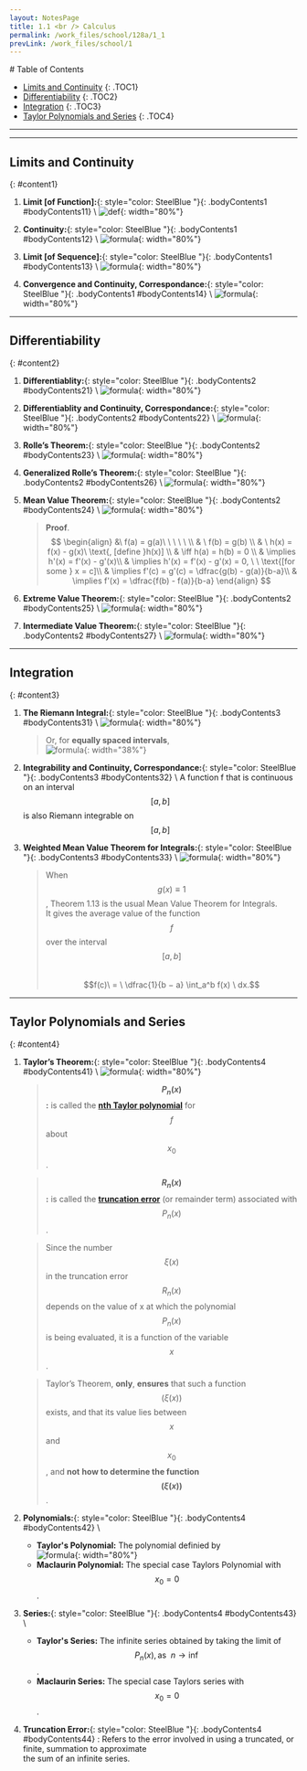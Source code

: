```yaml
---
layout: NotesPage
title: 1.1 <br /> Calculus
permalink: /work_files/school/128a/1_1
prevLink: /work_files/school/1
---
```


<div markdown="1" class = "TOC">
# Table of Contents

  * [Limits and Continuity](#content1)
  {: .TOC1}
  * [Differentiability](#content2)
  {: .TOC2}
  * [Integration](#content3)
  {: .TOC3}
  * [Taylor Polynomials and Series](#content4)
  {: .TOC4}
</div>

***
***

## Limits and Continuity
{: #content1}

1. **Limit [of Function]:**{: style="color: SteelBlue  "}{: .bodyContents1 #bodyContents11} \\
    ![def](/main_files/128a/1/1.1/1.png){: width="80%"}

2. **Continuity:**{: style="color: SteelBlue  "}{: .bodyContents1 #bodyContents12} \\
    ![formula](/main_files/128a/1/1.1/2.png){: width="80%"}

3. **Limit [of Sequence]:**{: style="color: SteelBlue  "}{: .bodyContents1 #bodyContents13} \\
    ![formula](/main_files/128a/1/1.1/3.png){: width="80%"}

4. **Convergence and Continuity, Correspondance:**{: style="color: SteelBlue  "}{: .bodyContents1 #bodyContents14} \\
    ![formula](/main_files/128a/1/1.1/4.png){: width="80%"}

***

## Differentiability
{: #content2}

1. **Differentiablity:**{: style="color: SteelBlue  "}{: .bodyContents2 #bodyContents21} \\
    ![formula](/main_files/128a/1/1.1/5.png){: width="80%"}

2. **Differentiablity and Continuity, Correspondance:**{: style="color: SteelBlue  "}{: .bodyContents2 #bodyContents22} \\
    ![formula](/main_files/128a/1/1.1/6.png){: width="80%"}

3. **Rolle’s Theorem:**{: style="color: SteelBlue  "}{: .bodyContents2 #bodyContents23} \\
    ![formula](/main_files/128a/1/1.1/7.png){: width="80%"}

6. **Generalized Rolle’s Theorem:**{: style="color: SteelBlue  "}{: .bodyContents2 #bodyContents26} \\
    ![formula](/main_files/128a/1/1.1/10.png){: width="80%"}

4. **Mean Value Theorem:**{: style="color: SteelBlue  "}{: .bodyContents2 #bodyContents24} \\
    ![formula](/main_files/128a/1/1.1/8.png){: width="80%"}  
    > **Proof**.  
    $$
    \begin{align}
    &\ f(a) = g(a)\  \ \ \  \  \\
    & \ f(b) = g(b) \\
    & \ h(x) = f(x) - g(x)\  \text{,   [define }h(x)] \\
    & \iff h(a) = h(b) = 0 \\
    & \implies  h'(x) = f'(x) - g'(x)\\
    & \implies  h'(x) = f'(x) - g'(x) = 0, \ \ \text{[for some } x = c]\\
    & \implies  f'(c) = g'(c) = \dfrac{g(b) - g(a)}{b-a}\\
    & \implies  f'(x) = \dfrac{f(b) - f(a)}{b-a}
    \end{align}
    $$

5. **Extreme Value Theorem:**{: style="color: SteelBlue  "}{: .bodyContents2 #bodyContents25} \\
    ![formula](/main_files/128a/1/1.1/9.png){: width="80%"}

7. **Intermediate Value Theorem:**{: style="color: SteelBlue  "}{: .bodyContents2 #bodyContents27} \\
    ![formula](/main_files/128a/1/1.1/11.png){: width="80%"}

***

## Integration
{: #content3}

1. **The Riemann Integral:**{: style="color: SteelBlue  "}{: .bodyContents3 #bodyContents31} \\
    ![formula](/main_files/128a/1/1.1/12.png){: width="80%"}  
    > Or, for **equally spaced intervals**,  
    ![formula](/main_files/128a/1/1.1/13.png){: width="38%"}

2. **Integrability and Continuity, Correspondance:**{: style="color: SteelBlue  "}{: .bodyContents3 #bodyContents32} \\
    A function f that is continuous on an interval $$[a, b]$$ is also Riemann integrable on
    $$[a, b]$$

3. **Weighted Mean Value Theorem for Integrals:**{: style="color: SteelBlue  "}{: .bodyContents3 #bodyContents33} \\
    ![formula](/main_files/128a/1/1.1/14.png){: width="80%"}  
    > When $$g(x) ≡ 1$$, Theorem 1.13 is the usual Mean Value Theorem for Integrals.  
    > It gives
    the average value of the function $$f$$ over the interval $$[a, b]$$  
    > $$f(c)\  = \   \dfrac{1}{b − a} \int_a^b f(x) \  dx.$$

***

## Taylor Polynomials and Series
{: #content4}

1. **Taylor’s Theorem:**{: style="color: SteelBlue  "}{: .bodyContents4 #bodyContents41} \\
    ![formula](/main_files/128a/1/1.1/taylors.png){: width="80%"}  
    > **$$P_n(x)$$:** is called the [**nth Taylor polynomial**](#bodyContents42) for $$f$$ about $$x_0$$.  

    > **$$R_n(x)$$:** is called the [**truncation error**](#bodyContents44) (or remainder term) associated with $$P_n(x)$$. 

    > Since the number $$ξ(x)$$ in the truncation error $$R_n(x)$$ depends on the value of x at which the polynomial $$P_n(x)$$ is being evaluated, it is a function of the variable $$x$$.  

    > Taylor’s Theorem, __only__, **ensures** that such a function $$(ξ(x))$$ exists, and that its value lies between $$x$$ and $$x_0$$, and __not__ **how to determine the function $$(ξ(x))$$**.

2. **Polynomials:**{: style="color: SteelBlue  "}{: .bodyContents4 #bodyContents42} \\
    * **Taylor's Polynomial:** The polynomial definied by  
    ![formula](/main_files/128a/1/1.1/16.png){: width="80%"}  
    * **Maclaurin Polynomial:** The special case Taylors Polynomial with $$x_0 = 0$$.  

3. **Series:**{: style="color: SteelBlue  "}{: .bodyContents4 #bodyContents43} \\
    * **Taylor's Series:** The infinite series obtained by taking the limit of $$P_n(x),\text{as }\ n \rightarrow \inf$$.
    * **Maclaurin Series:** The special case Taylors series with $$x_0 = 0$$.  

4. **Truncation Error:**{: style="color: SteelBlue  "}{: .bodyContents4 #bodyContents44}
    :   Refers to the error involved in using a truncated, or finite, summation to approximate  
        the sum of an infinite series.
